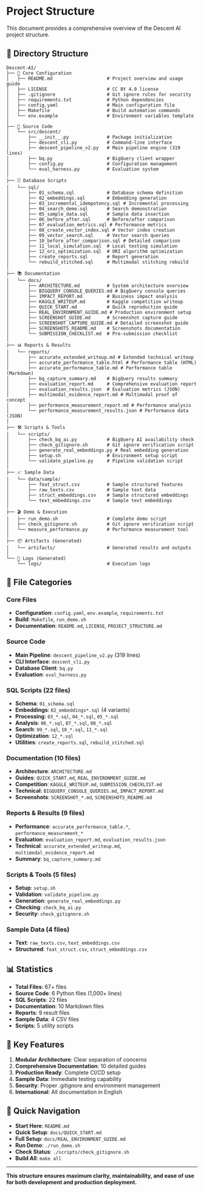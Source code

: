 # Project Structure

This document provides a comprehensive overview of the Descent AI project structure.

## 📁 Directory Structure

```
Descent-AI/
├── 📄 Core Configuration
│   ├── README.md                    # Project overview and usage guide
│   ├── LICENSE                      # CC BY 4.0 license
│   ├── .gitignore                   # Git ignore rules for security
│   ├── requirements.txt             # Python dependencies
│   ├── config.yaml                  # Main configuration file
│   ├── Makefile                     # Build automation commands
│   └── env.example                  # Environment variables template
│
├── 🐍 Source Code
│   └── src/descent/
│       ├── __init__.py              # Package initialization
│       ├── descent_cli.py           # Command-line interface
│       ├── descent_pipeline_v2.py   # Main pipeline engine (319 lines)
│       ├── bq.py                    # BigQuery client wrapper
│       ├── config.py                # Configuration management
│       └── eval_harness.py          # Evaluation system
│
├── 🗄️ Database Scripts
│   └── sql/
│       ├── 01_schema.sql            # Database schema definition
│       ├── 02_embeddings.sql        # Embedding generation
│       ├── 03_incremental_idempotency.sql # Incremental processing
│       ├── 04_search_demo.sql       # Search demonstration
│       ├── 05_sample_data.sql       # Sample data insertion
│       ├── 06_before_after.sql      # Before/after comparison
│       ├── 07_evaluation_metrics.sql # Performance metrics
│       ├── 08_create_vector_index.sql # Vector index creation
│       ├── 09_vector_search.sql     # Vector search queries
│       ├── 10_before_after_comparison.sql # Detailed comparison
│       ├── 11_local_simulation.sql  # Local testing simulation
│       ├── 12_ori_optimization.sql  # ORI algorithm optimization
│       ├── create_reports.sql       # Report generation
│       └── rebuild_stitched.sql     # Multimodal stitching rebuild
│
├── 📚 Documentation
│   └── docs/
│       ├── ARCHITECTURE.md          # System architecture overview
│       ├── BIGQUERY_CONSOLE_QUERIES.md # BigQuery console queries
│       ├── IMPACT_REPORT.md         # Business impact analysis
│       ├── KAGGLE_WRITEUP.md        # Kaggle competition writeup
│       ├── QUICK_START.md           # Quick reproduction guide
│       ├── REAL_ENVIRONMENT_GUIDE.md # Production environment setup
│       ├── SCREENSHOT_GUIDE.md      # Screenshot capture guide
│       ├── SCREENSHOT_CAPTURE_GUIDE.md # Detailed screenshot guide
│       ├── SCREENSHOTS_README.md    # Screenshots documentation
│       └── SUBMISSION_CHECKLIST.md  # Pre-submission checklist
│
├── 📊 Reports & Results
│   └── reports/
│       ├── accurate_extended_writeup.md # Extended technical writeup
│       ├── accurate_performance_table.html # Performance table (HTML)
│       ├── accurate_performance_table.md # Performance table (Markdown)
│       ├── bq_capture_summary.md    # BigQuery results summary
│       ├── evaluation_report.md     # Comprehensive evaluation report
│       ├── evaluation_results.json  # Evaluation metrics (JSON)
│       ├── multimodal_evidence_report.md # Multimodal proof of concept
│       ├── performance_measurement_report.md # Performance analysis
│       └── performance_measurement_results.json # Performance data (JSON)
│
├── 🛠️ Scripts & Tools
│   └── scripts/
│       ├── check_bq_ai.py           # BigQuery AI availability check
│       ├── check_gitignore.sh       # Git ignore verification script
│       ├── generate_real_embeddings.py # Real embedding generation
│       ├── setup.sh                 # Environment setup script
│       └── validate_pipeline.py     # Pipeline validation script
│
├── 📈 Sample Data
│   └── data/sample/
│       ├── feat_struct.csv          # Sample structured features
│       ├── raw_texts.csv            # Sample text data
│       ├── struct_embeddings.csv    # Sample structured embeddings
│       └── text_embeddings.csv      # Sample text embeddings
│
├── 🎬 Demo & Execution
│   ├── run_demo.sh                  # Complete demo script
│   ├── check_gitignore.sh           # Git ignore verification script
│   └── measure_performance.py       # Performance measurement tool
│
├── 📦 Artifacts (Generated)
│   └── artifacts/                   # Generated results and outputs
│
└── 📝 Logs (Generated)
    └── logs/                        # Execution logs
```

## 🔧 File Categories

### Core Files
- **Configuration**: `config.yaml`, `env.example`, `requirements.txt`
- **Build**: `Makefile`, `run_demo.sh`
- **Documentation**: `README.md`, `LICENSE`, `PROJECT_STRUCTURE.md`

### Source Code
- **Main Pipeline**: `descent_pipeline_v2.py` (319 lines)
- **CLI Interface**: `descent_cli.py`
- **Database Client**: `bq.py`
- **Evaluation**: `eval_harness.py`

### SQL Scripts (22 files)
- **Schema**: `01_schema.sql`
- **Embeddings**: `02_embeddings*.sql` (4 variants)
- **Processing**: `03_*.sql`, `04_*.sql`, `05_*.sql`
- **Analysis**: `06_*.sql`, `07_*.sql`, `08_*.sql`
- **Search**: `09_*.sql`, `10_*.sql`, `11_*.sql`
- **Optimization**: `12_*.sql`
- **Utilities**: `create_reports.sql`, `rebuild_stitched.sql`

### Documentation (10 files)
- **Architecture**: `ARCHITECTURE.md`
- **Guides**: `QUICK_START.md`, `REAL_ENVIRONMENT_GUIDE.md`
- **Competition**: `KAGGLE_WRITEUP.md`, `SUBMISSION_CHECKLIST.md`
- **Technical**: `BIGQUERY_CONSOLE_QUERIES.md`, `IMPACT_REPORT.md`
- **Screenshots**: `SCREENSHOT_*.md`, `SCREENSHOTS_README.md`

### Reports & Results (9 files)
- **Performance**: `accurate_performance_table.*`, `performance_measurement_*`
- **Evaluation**: `evaluation_report.md`, `evaluation_results.json`
- **Technical**: `accurate_extended_writeup.md`, `multimodal_evidence_report.md`
- **Summary**: `bq_capture_summary.md`

### Scripts & Tools (5 files)
- **Setup**: `setup.sh`
- **Validation**: `validate_pipeline.py`
- **Generation**: `generate_real_embeddings.py`
- **Checking**: `check_bq_ai.py`
- **Security**: `check_gitignore.sh`

### Sample Data (4 files)
- **Text**: `raw_texts.csv`, `text_embeddings.csv`
- **Structured**: `feat_struct.csv`, `struct_embeddings.csv`

## 📊 Statistics

- **Total Files**: 67+ files
- **Source Code**: 6 Python files (1,000+ lines)
- **SQL Scripts**: 22 files
- **Documentation**: 10 Markdown files
- **Reports**: 9 result files
- **Sample Data**: 4 CSV files
- **Scripts**: 5 utility scripts

## 🎯 Key Features

1. **Modular Architecture**: Clear separation of concerns
2. **Comprehensive Documentation**: 10 detailed guides
3. **Production Ready**: Complete CI/CD setup
4. **Sample Data**: Immediate testing capability
5. **Security**: Proper .gitignore and environment management
6. **International**: All documentation in English

## 🚀 Quick Navigation

- **Start Here**: `README.md`
- **Quick Setup**: `docs/QUICK_START.md`
- **Full Setup**: `docs/REAL_ENVIRONMENT_GUIDE.md`
- **Run Demo**: `./run_demo.sh`
- **Check Status**: `./scripts/check_gitignore.sh`
- **Build All**: `make all`

---

**This structure ensures maximum clarity, maintainability, and ease of use for both development and production deployment.**
